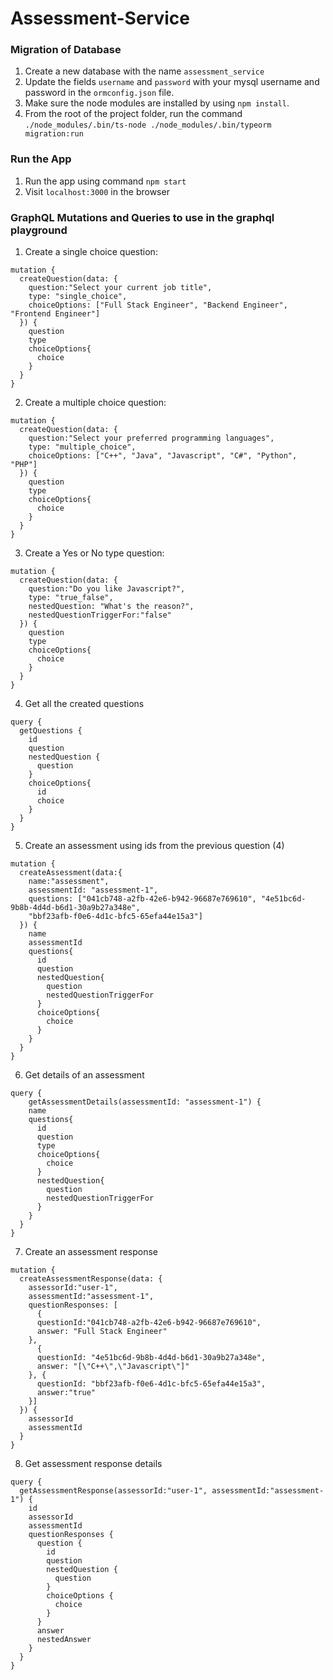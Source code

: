 # Assessment-Service

### Migration of Database
1. Create a new database with the name `assessment_service`
2. Update the fields `username` and `password` with your mysql username and password in the `ormconfig.json` file.
2. Make sure the node modules are installed by using `npm install`.
3. From the root of the project folder, run the command `./node_modules/.bin/ts-node ./node_modules/.bin/typeorm migration:run`

### Run the App
1. Run the app using command `npm start`
2. Visit `localhost:3000` in the browser

### GraphQL Mutations and Queries to use in the graphql playground
1. Create a single choice question:
```
mutation {
  createQuestion(data: {
    question:"Select your current job title",
    type: "single_choice",
    choiceOptions: ["Full Stack Engineer", "Backend Engineer", "Frontend Engineer"]
  }) {
    question
    type
    choiceOptions{
      choice
    }
  }
}
```

2. Create a multiple choice question:
```
mutation {
  createQuestion(data: {
    question:"Select your preferred programming languages",
    type: "multiple_choice",
    choiceOptions: ["C++", "Java", "Javascript", "C#", "Python", "PHP"]
  }) {
    question
    type
    choiceOptions{
      choice
    }
  }
}
```

3. Create a Yes or No type question:
```
mutation {
  createQuestion(data: {
    question:"Do you like Javascript?",
    type: "true_false",
    nestedQuestion: "What's the reason?",
    nestedQuestionTriggerFor:"false"
  }) {
    question
    type
    choiceOptions{
      choice
    }
  }
}
```

4. Get all the created questions
```
query {
  getQuestions {
    id
    question
    nestedQuestion {
      question
    }
    choiceOptions{
      id
      choice
    }
  }
}
```

5. Create an assessment using ids from the previous question (4)
```
mutation {
  createAssessment(data:{
    name:"assessment",
    assessmentId: "assessment-1",
    questions: ["041cb748-a2fb-42e6-b942-96687e769610", "4e51bc6d-9b8b-4d4d-b6d1-30a9b27a348e",
    "bbf23afb-f0e6-4d1c-bfc5-65efa44e15a3"]
  }) {
    name
    assessmentId
    questions{
      id
      question
      nestedQuestion{
        question
        nestedQuestionTriggerFor
      }
      choiceOptions{
        choice
      }
    }
  }
}
```

6. Get details of an assessment
```
query {
 	getAssessmentDetails(assessmentId: "assessment-1") {
  	name
    questions{
      id
      question
      type
      choiceOptions{
        choice
      }
      nestedQuestion{
        question
        nestedQuestionTriggerFor
      }
    }
  } 
}
```

7. Create an assessment response
```
mutation {
  createAssessmentResponse(data: {
    assessorId:"user-1", 
    assessmentId:"assessment-1",
    questionResponses: [
      {
      questionId:"041cb748-a2fb-42e6-b942-96687e769610",
      answer: "Full Stack Engineer"
    }, 
      {
      questionId: "4e51bc6d-9b8b-4d4d-b6d1-30a9b27a348e",
      answer: "[\"C++\",\"Javascript\"]"
    }, {
      questionId: "bbf23afb-f0e6-4d1c-bfc5-65efa44e15a3",
      answer:"true"
    }]
  }) {
    assessorId
    assessmentId
  }
}
```

8. Get assessment response details
```
query {
  getAssessmentResponse(assessorId:"user-1", assessmentId:"assessment-1") {
    id
    assessorId
    assessmentId
    questionResponses {
      question {
        id
        question
        nestedQuestion {
          question
        }
        choiceOptions {
          choice
        }
      }
      answer
      nestedAnswer
    }
  }
}

```
